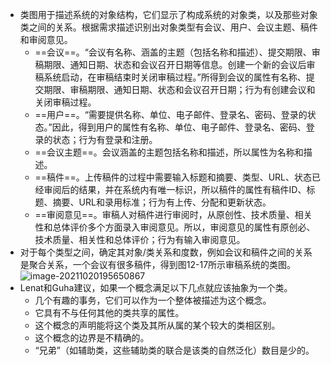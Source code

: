 - 类图用于描述系统的对象结构，它们显示了构成系统的对象类，以及那些对象类之间的关系。根据需求描述识别出对象类型有会议、用户、会议主题、稿件和审阅意见。
	- ==会议==。“会议有名称、涵盖的主题（包括名称和描述）、提交期限、审稿期限、通知日期、状态和会议召开日期等信息。创建一个新的会议后审稿系统启动，在审稿结束时关闭审稿过程。”所得到会议的属性有名称、提交期限、审稿期限、通知日期、状态和会议召开日期；行为有创建会议和关闭审稿过程。
	- ==用户==。“需要提供名称、单位、电子邮件、登录名、密码、登录的状态。”因此，得到用户的属性有名称、单位、电子邮件、登录名、密码、登录的状态；行为有登录和注册。
	- ==会议主题==。会议涵盖的主题包括名称和描述，所以属性为名称和描述。
	- ==稿件==。上传稿件的过程中需要输入标题和摘要、类型、URL、状态已经审阅后的结果，并在系统内有唯一标识，所以稿件的属性有稿件ID、标题、摘要、URL和录用标准；行为有上传、分配和更新状态。
	- ==审阅意见==。审稿人对稿件进行审阅时，从原创性、技术质量、相关性和总体评价多个方面录入审阅意见。所以，审阅意见的属性有原创必、技术质量、相关性和总体评价；行为有输入审阅意见。
- 对于每个类型之间，确定其对象/类关系和度数，例如会议和稿件之间的关系是聚合关系，一个会议有很多稿件，得到图12-17所示审稿系统的类图。
  ![image-20211020195650867](https://img.mhugh.net/typora/image-20211020195650867.png)
- Lenat和Guha建议，如果一个概念满足以下几点就应该抽象为一个类。
	- 几个有趣的事务，它们可以作为一个整体被描述为这个概念。
	- 它具有不与任何其他的类共享的属性。
	- 这个概念的声明能将这个类及其所从属的某个较大的类相区别。
	- 这个概念的边界是不精确的。
	- “兄弟”（如辅助类，这些辅助类的联合是该类的自然泛化）数目是少的。